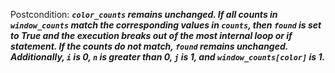 Postcondition: ***`color_counts` remains unchanged. If all counts in `window_counts` match the corresponding values in `counts`, then `found` is set to True and the execution breaks out of the most internal loop or if statement. If the counts do not match, `found` remains unchanged. Additionally, `i` is 0, `n` is greater than 0, `j` is 1, and `window_counts[color]` is 1.***